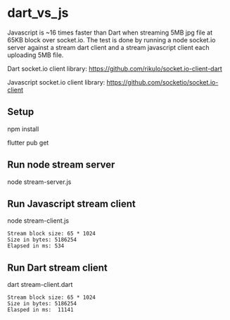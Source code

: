 # dart_vs_js

Javascript is ~16 times faster than Dart when streaming 5MB jpg file at 65KB block over socket.io.  The test is done by running a node socket.io server against a stream dart client and a stream javascript client each uploading 5MB file.


Dart socket.io client library:  https://github.com/rikulo/socket.io-client-dart

Javascript socket.io client library:  https://github.com/socketio/socket.io-client

## Setup

npm install

flutter pub get

## Run node stream server

node stream-server.js

## Run Javascript stream client

node stream-client.js
```
Stream block size: 65 * 1024
Size in bytes: 5186254
Elapsed in ms: 534
```

## Run Dart stream client

dart stream-client.dart
```
Stream block size: 65 * 1024
Size in bytes: 5186254
Elasped in ms:  11141
```


